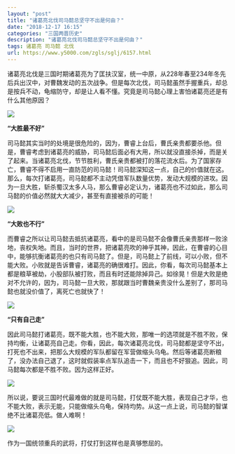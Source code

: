 ```yaml
---
layout: "post"
title: "诸葛亮北伐司马懿总坚守不出是何由？"
date: "2018-12-17 16:15"
categories: "三国两晋历史"
description: "诸葛亮北伐司马懿总坚守不出是何由？"
tags: 诸葛亮 司马懿 北伐
url: https://www.y5000.com/zgls/sglj/6157.html
---
```






诸葛亮北伐是三国时期诸葛亮为了匡扶汉室，统一中原，从228年春至234年冬先后兵出汉中，对曹魏发动的五次战争。但是每次北伐，司马懿虽然手握重兵，却总是按兵不动，龟缩防守，却是让人看不懂。究竟是司马懿心理上害怕诸葛亮还是有什么其他原因？

![](https://img.y5000.com/uploads/allimg/161130/8-161130103ZU14.jpg)

**“大胜最不好”**

司马懿其实当时的处境是很危险的，因为，曹睿上台后，曹氏亲贵都要杀他。但是，曹睿考虑到诸葛亮的威胁，司马懿后面必有大用，所以就没直接杀掉，而是关了起来。当诸葛亮北伐，节节胜利，曹氏亲贵都被打的落花流水后。为了国家存亡，曹睿不得不启用一直防范的司马懿！司马懿深知这一点，自己的价值就在这。那么，每次打诸葛亮，司马懿都不主动凭借军队数量优势，发动大规模的进攻。因为一旦大胜，斩杀蜀汉太多人马，那么曹睿必定认为，诸葛亮也不过如此，那么司马懿的价值必然就大大减少，甚至有直接被杀的可能！

![](https://img.y5000.com/uploads/allimg/161130/10460213P-0.jpg)

**“大败也不行”**

而曹睿之所以让司马懿去抵抗诸葛亮，看中的是司马懿不会像曹氏亲贵那样一败涂地，丧权失地。而且，当时的世界，把诸葛亮吹的神乎其神，因此，在曹睿的心目中，能够抗衡诸葛亮的也只有司马懿了。但是，司马懿上了前线，可以小败，但不能大败。小败就是告诉曹睿，诸葛亮的确很难打。因此，你看，每次司马懿基本上都是粮草被劫，小股部队被打败，而且有时还能除掉异己。如徐晃！但是大败是绝对不允许的，因为，司马懿一旦大败，那就跟当时曹魏亲贵没什么差别了，那司马懿也就没价值了，离死亡也就快了！

![](https://img.y5000.com/uploads/allimg/161130/10460243P-1.jpg)

**“只有自己走”**

因此司马懿打诸葛亮，既不能大胜，也不能大败，那唯一的选项就是不胜不败，保持均衡，让诸葛亮自己走。你看，因此，每次诸葛亮北伐，司马懿都是坚守不出，打死也不出来，把那么大规模的军队都留在军营做缩头乌龟。然后等诸葛亮断粮了，没办法自己退了，这时就假装率点军队追击一下，而且也不好狠追。因此，司马懿每次都是不胜不败。因为这样正好。

![](https://img.y5000.com/uploads/allimg/161130/8-161130103UQI.jpg)

所以说，要说三国时代最难做的就是司马懿，打仗既不能大胜，表现自己才华，也不能大败，表示无能，只能做缩头乌龟，保持均势。从这一点上说，司马懿的智谋绝不比诸葛亮低。做人难啊！

![](https://img.y5000.com/uploads/allimg/161130/8-161130103U1124.jpg)

作为一国统领重兵的武将，打仗打到这样也是真够憋屈的。
